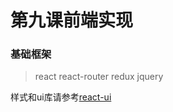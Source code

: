 # 第九课前端实现
### 基础框架
> react 
react-router 
redux 
jquery

样式和ui库请参考[react-ui](http://lobos.github.io/react-ui/0.6/#/home, "react-ui")
